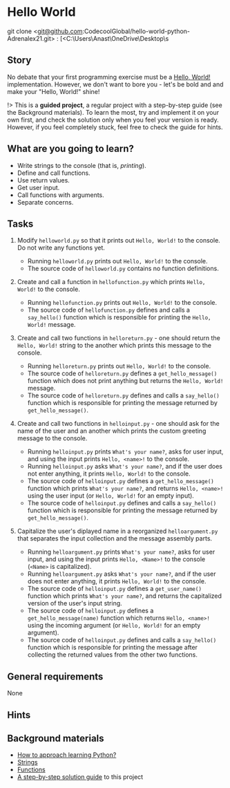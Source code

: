 # Hello World
 git clone <git@github.com:CodecoolGlobal/hello-world-python-Adrenalex21.git> : [<C:\Users\Anast\OneDrive\Desktop\s
## Story

No debate that your first programming exercise must be a [Hello, World!](https://en.wikipedia.org/wiki/%22Hello,_World!%22_program) implementation. However, we don't want to bore you - let's be bold and and make your "Hello, World!" shine!

!> This is a **guided project**, a regular project with a step-by-step guide
   (see the Background materials). To learn the most, try and implement it on
   your own first, and check the solution only when you feel your version is ready.
   However, if you feel completely stuck, feel free to check the guide for hints.

## What are you going to learn?

- Write strings to the console (that is, _printing_).
- Define and call functions.
- Use return values.
- Get user input.
- Call functions with arguments.
- Separate concerns.

## Tasks

1. Modify `helloworld.py` so that it prints out `Hello, World!` to the console. Do not write any functions yet.
    - Running `helloworld.py` prints out `Hello, World!` to the console.
    - The source code of `helloworld.py` contains no function definitions.

2. Create and call a function in `hellofunction.py` which prints `Hello, World!` to the console.
    - Running `hellofunction.py` prints out `Hello, World!` to the console.
    - The source code of `hellofunction.py` defines and calls a `say_hello()` function which is responsible for printing the `Hello, World!` message.

3. Create and call two functions in `helloreturn.py` - one should return the `Hello, World!` string to the another which prints this message to the console.
    - Running `helloreturn.py` prints out `Hello, World!` to the console.
    - The source code of `helloreturn.py` defines a `get_hello_message()` function which does not print anything but returns the `Hello, World!` message.
    - The source code of `helloreturn.py` defines and calls a `say_hello()` function which is responsible for printing the message returned by `get_hello_message()`.

4. Create and call two functions in `helloinput.py` - one should ask for the name of the user and an another which prints the custom greeting message to the console.
    - Running `helloinput.py` prints `What's your name?`, asks for user input, and using the input prints `Hello, <name>!` to the console.
    - Running `helloinput.py` asks `What's your name?`, and if the user does not enter anything, it prints `Hello, World!` to the console.
    - The source code of `helloinput.py` defines a `get_hello_message()` function which prints `What's your name?`, and returns `Hello, <name>!` using the user input (or `Hello, World!` for an empty input).
    - The source code of `helloinput.py` defines and calls a `say_hello()` function which is responsible for printing the message returned by `get_hello_message()`.

5. Capitalize the user's diplayed name in a reorganized `helloargument.py` that separates the input collection and the message assembly parts.
    - Running `helloargument.py` prints `What's your name?`, asks for user input, and using the input prints `Hello, <Name>!` to the console (`<Name>` is capitalized).
    - Running `helloargument.py` asks `What's your name?`, and if the user does not enter anything, it prints `Hello, World!` to the console.
    - The source code of `helloinput.py` defines a `get_user_name()` function which prints `What's your name?`, and returns the capitalized version of the user's input string.
    - The source code of `helloinput.py` defines a `get_hello_message(name)` function which returns `Hello, <name>!` using the incoming argument (or `Hello, World!` for an empty argument).
    - The source code of `helloinput.py` defines and calls a `say_hello()` function which is responsible for printing the message after collecting the returned values from the other two functions.

## General requirements

None

## Hints



## Background materials

- <i class="far fa-exclamation"></i> [How to approach learning Python?](project/curriculum/materials/competencies/python-basics/about-python.md.html)
- <i class="far fa-exclamation"></i> [Strings](project/curriculum/materials/competencies/python-basics/python-strings.md.html)
- <i class="far fa-exclamation"></i> [Functions](project/curriculum/materials/competencies/python-basics/python-functions.md.html)
- <i class="far fa-exclamation"></i> [A step-by-step solution guide](project/curriculum/materials/pages/python/hello-world-step-by-step-python.md) to this project

